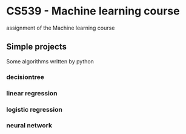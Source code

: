 
# CS539 - Machine learning course
assignment of the Machine learning course
## Simple projects
Some algorithms written by python
### decisiontree
### linear regression
### logistic regression
### neural network
